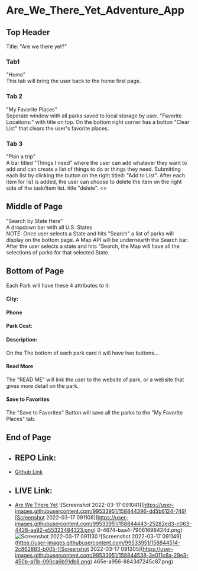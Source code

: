 # Are_We_There_Yet_Adventure_App

## Top Header
Title: "Are we there yet?"
  
### Tab1
"Home"</br>
This tab will bring the user back to the home first page.
  
### Tab 2
"My Favorite Places"</br>
Seperate window with all parks saved to local storage by user. "Favorite Locations:" with title on top. On the bottom right corner has a button "Clear List" that clears the user's favorite places.

### Tab 3

"Plan a trip"</br>
A bar titled "Things I need" where the user can add whatever they want to add and can create a list of things to do or things they need. Submitting each list by clicking the button on the right titled: "Add to List". After each item for list is added, the user can choose to delete the item on the right side of the task/item list. title "delete".
  <<End of Header>>

## Middle of Page
"Search by State Here"</br>
A dropdown bar with all U.S. States</br>
NOTE: Once user selects a State and hits "Search" a list of parks will display on the bottom page.
A Map API will be undernearth the Search bar. After the user selects a state and hits "Search, the Map will have all the selections of parks for that selected State.
  
## Bottom of Page
Each Park will have these 4 attributes to it:</br>
#### City:
#### Phone
#### Park Cost:
#### Description:
On the The bottom of each park card it will have two buttons...
#### Read More
The "READ ME" will link the user to the website of park, or a website that gives more detail on the park.
#### Save to Favorites
The "Save to Favorites" Button will save all the parks to the "My Favorite Places" tab.
## End of Page
- ## REPO Link:
- [Github Link](https://github.com/xnd0/Are_We_There_Yet_Adventure_App/)
- ## LIVE Link:</br>
- [Are We There Yet](https://xnd0.github.io/Are_We_There_Yet_Adventure_App/)
![Screenshot 2022-03-17 091041](https://user-images.githubusercontent.com/99533951/158844396-dd5b6124-749![Screenshot 2022-03-17 091108](https://user-images.githubusercontent.com/99533951/158844443-25282ed3-c063-4428-aa92-e55323484323.png)
0-4674-baa4-79061698424d.png)
![Screenshot 2022-03-17 091130](https://user-images.githubusercontent.com/99533951/158844488-2a42d81a-87d3-4358-ad2f-8d56f968b34c.png)
![Screenshot 2022-03-17 091149](https://user-images.githubusercontent.com/99533951/158844514-2c862883-b005-![Screenshot 2022-03-17 091205](https://user-images.githubusercontent.com/99533951/158844538-3e011c6a-29e3-450b-a11b-090ca6b91db8.png)
465e-a956-8843d7245c87.png)
